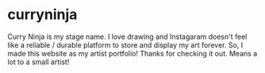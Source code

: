 # curryninja
Curry Ninja is my stage name. I love drawing and Instagaram doesn't feel like a reliable / durable platform to store and display my art forever.
So, I made this website as my artist portfolio!
Thanks for checking it out. Means a lot to a small artist!
